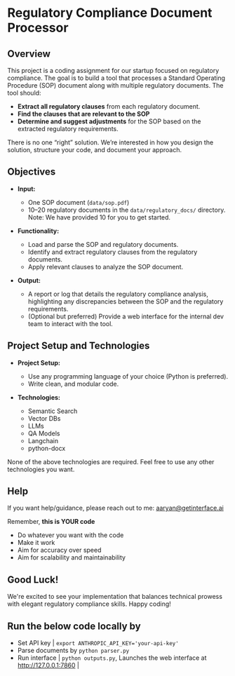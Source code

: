 # Regulatory Compliance Document Processor
<!-- overview, objectives, project setup and technologies, testing, help, bonus, evaluation, good luck -->
## Overview

This project is a coding assignment for our startup focused on regulatory compliance. The goal is to build a tool that processes a Standard Operating Procedure (SOP) document along with multiple regulatory documents. The tool should:

- **Extract all regulatory clauses** from each regulatory document.
- **Find the clauses that are relevant to the SOP**
- **Determine and suggest adjustments** for the SOP based on the extracted regulatory requirements.
  
There is no one “right” solution. We’re interested in how you design the solution, structure your code, and document your approach.

## Objectives

- **Input:** 
  - One SOP document (`data/sop.pdf`)
  - 10–20 regulatory documents in the `data/regulatory_docs/` directory. Note: We have provided 10 for you to get started.
- **Functionality:**
  - Load and parse the SOP and regulatory documents.
  - Identify and extract regulatory clauses from the regulatory documents.
  - Apply relevant clauses to analyze the SOP document.

- **Output:**
  - A report or log that details the regulatory compliance analysis, highlighting any discrepancies between the SOP and the regulatory requirements.
  - (Optional but preferred) Provide a web interface for the internal dev team to interact with the tool.

## Project Setup and Technologies

- **Project Setup:**
  - Use any programming language of your choice (Python is preferred).
  - Write clean, and modular code.

- **Technologies:**
  - Semantic Search
  - Vector DBs
  - LLMs
  - QA Models
  - Langchain
  - python-docx

None of the above technologies are required. Feel free to use any other technologies you want.

## Help

If you want help/guidance, please reach out to me: aaryan@getinterface.ai

Remember, **this is YOUR code**
  - Do whatever you want with the code
  - Make it work
  - Aim for accuracy over speed
  - Aim for scalability and maintainability

## Good Luck!
We're excited to see your implementation that balances technical prowess with elegant regulatory compliance skills. Happy coding!


## Run the below code locally by

- Set API key | `export ANTHROPIC_API_KEY='your-api-key'` 
- Parse documents by `python parser.py`
- Run interface | `python outputs.py`, Launches the web interface at http://127.0.0.1:7860 |

